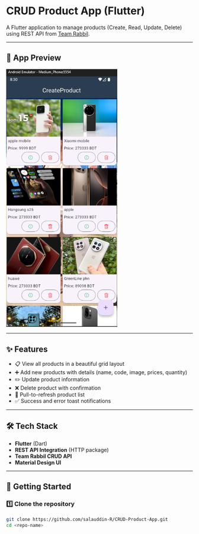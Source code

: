 # CRUD Product App (Flutter)

A Flutter application to manage products (Create, Read, Update, Delete) using REST API from [Team Rabbil](https://crud.teamrabbil.com).

---

## 📱 App Preview
<img src="assets/images/img.png" alt="App Screenshot" width="300">

---

## ✨ Features
- 📋 View all products in a beautiful grid layout
- ➕ Add new products with details (name, code, image, prices, quantity)
- ✏️ Update product information
- ❌ Delete product with confirmation
- 🔄 Pull-to-refresh product list
- ✅ Success and error toast notifications

---

## 🛠️ Tech Stack
- **Flutter** (Dart)
- **REST API Integration** (HTTP package)
- **Team Rabbil CRUD API**
- **Material Design UI**

---

## 🚀 Getting Started

### 1️⃣ Clone the repository
```bash
git clone https://github.com/salauddin-R/CRUD-Product-App.git
cd <repo-name>

